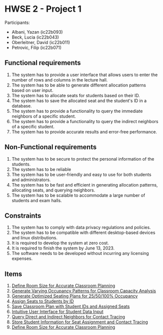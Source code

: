 # HWSE 2 - Project 1

Participants:
- Albani, Yazan (ic22b093)
- Beck, Lucia (ic22b043)
- Oberleitner, David (ic22b011)
- Petrovic, Filip (ic22b071)

## Functional requirements

1. The system has to provide a user interface that allows users to enter the number of rows and columns in the lecture hall.
2. The system has to be able to generate different allocation patterns based on user input.
3. The system has to allocate seats for students based on their ID.
4. The system has to save the allocated seat and the student's ID in a database.
5. The system has to provide a functionality to query the immediate neighbors of a specific student.
6. The system has to provide a functionality to query the indirect neighbors of a specific student.
7. The system has to provide accurate results and error-free performance.


## Non-Functional requirements

1. The system has to be secure to protect the personal information of the students.
2. The system has to be reliable
3. The system has to be user-friendly and easy to use for both students and administrators.
4. The system has to be fast and efficient in generating allocation patterns, allocating seats, and querying neighbors.
5. The system has to be scalable to accommodate a large number of students and exam halls.


## Constraints

1. The system has to comply with data privacy regulations and policies.
2. The system has to be compatible with different desktop-based devices and linux distributions.
3. It is required to develop the system at zero cost.
4. It is required to finish the system by June 13, 2023.
5. The software needs to be developed without incurring any licensing expenses.

## Items

1. [Define Room Size for Accurate Classroom Planning](items/item-1.md)
2. [Generate Varying Occupancy Patterns for Classroom Capacity Analysis](items/item-2.md)
3. [Generate Optimized Seating Plans for 25/50/100% Occupancy](items/item-3.md)
4. [Assign Seats to Students by ID](items/item-4.md)
5. [Save Classroom Plan with Student IDs and Assigned Seats](items/item-5.md)
6. [Intuitive User Interface for Student Data Input](items/item-6.md)
7. [Query Direct and Indirect Neighbors for Contact Tracing](items/item-7.md)
8. [Store Student Information for Seat Assignment and Contact Tracing](items/item-8.md)
9. [Define Room Size for Accurate Classroom Planning](items/item-9.md)
